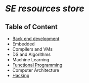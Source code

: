 # *SE resources store*

## Table of Content
- [Back end development](BackEnd.md)
- Embedded
- Compilers and VMs
- DS and Algorithms
- Machine Learning
- [Functional Programming](FP.md)
- Computer Architecture
- [Hacking](Hack.md)